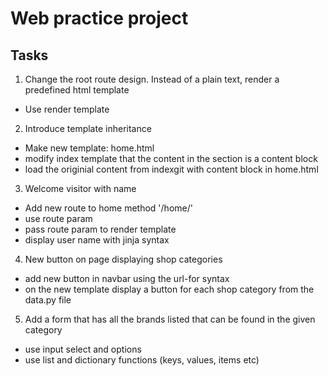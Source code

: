 # Web practice project


## Tasks

1. Change the root route design. Instead of a plain text, render a predefined html template
- Use render template

2. Introduce template inheritance
- Make new template: home.html
- modify index template that the content in the section is a content block
- load the originial content from indexgit  with content block in home.html

3. Welcome visitor with name
- Add new route to home method '/home/<user>'
- use route param
- pass route param to render template
- display user name with jinja syntax

4. New button on page displaying shop categories
- add new button in navbar using the url-for syntax
- on the new template display a button for each shop category from the data.py file

5. Add a form that has all the brands listed that can be found in the given category
- use input select and options
- use list and dictionary functions (keys, values, items etc)
